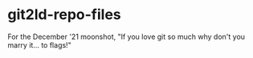 # git2ld-repo-files
For the December '21 moonshot, "If you love git so much why don't you marry it... to flags!"
